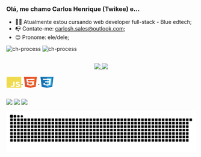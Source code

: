 ### Olá, me chamo Carlos Henrique (Twikee) e...

- 👨‍💻 Atualmente estou cursando web developer full-stack - Blue edtech;
- 📭 Contate-me: carlosh.sales@outlook.com;
- 😊 Pronome: ele/dele;

<div>
  <img alt="ch-process" heigth="100" width="150" src="https://img.shields.io/badge/AMD-Ryzen_3_2200G-ED1C24?style=for-the-badge&logo=amd&logoColor=white">
  <img alt="ch-process" heigth="100" width="150" src="https://img.shields.io/badge/Visual_Studio_Code-0078D4?style=for-the-badge&logo=visual%20studio%20code&logoColor=white">
</div>

##
<div align="center">
  <a href="https://github.com/chtwikee">
  <img height="155em" src="https://github-readme-stats.vercel.app/api?username=chtwikee&theme=codeSTACKr"/>
  <img height="155em" src="https://github-readme-stats.vercel.app/api/top-langs/?username=chtwikee&layout=compact&langs_count=7&theme=codeSTACKr"/>
</div>
<div style="display: inline_block"><br>
  <img align="center" alt="ch-Js" height="30" width="40" src="https://raw.githubusercontent.com/devicons/devicon/master/icons/javascript/javascript-plain.svg">
  <img align="center" alt="ch-HTML" height="30" width="40" src="https://raw.githubusercontent.com/devicons/devicon/master/icons/html5/html5-original.svg">
  <img align="center" alt="ch-CSS" height="30" width="40" src="https://raw.githubusercontent.com/devicons/devicon/master/icons/css3/css3-original.svg">
</div>
  
##
  
  <div> 
  <a href = "mailto:carlosh.sales@outlook.com"><img src="https://img.shields.io/badge/Microsoft_Outlook-0078D4?style=for-the-badge&logo=microsoft-outlook&logoColor=white" target="_blank"></a>
  <a href="https://instagram.com/icarllus" target="_blank"><img src="https://img.shields.io/badge/-Instagram-%23E4405F?style=for-the-badge&logo=instagram&logoColor=white" target="_blank"></a>
  <a href="https://www.linkedin.com/in/carlos-henrique-sales-da-silva-9767b4192" target="_blank"><img src="https://img.shields.io/badge/-LinkedIn-%230077B5?style=for-the-badge&logo=linkedin&logoColor=white" target="_blank"></a> 
 
  ![Snake animation](https://github.com/chtwikee/chtwikee/blob/output/github-contribution-grid-snake.svg)
 
</div>
  

